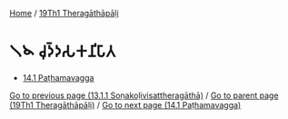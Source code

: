 
[Home](/) / [19Th1 Theragāthāpāḷi](/tipitaka/19Th1.md)

# 𑁧𑁪 𑀘𑀼𑀤𑁆𑀤𑀲𑀓𑀦𑀺𑀧𑀸𑀢

* [14.1 Paṭhamavagga](/tipitaka/19Th1/14/14.1.md)

[Go to previous page (13.1.1 Soṇakoḷivisattheragāthā)](/tipitaka/19Th1/13/13.1/13.1.1.md) / [Go to parent page (19Th1 Theragāthāpāḷi)](/tipitaka/19Th1/0.md) / [Go to next page (14.1 Paṭhamavagga)](/tipitaka/19Th1/14/14.1.md)


